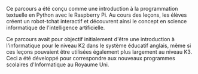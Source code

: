 Ce parcours a été conçu comme une introduction à la programmation textuelle en Python avec le Raspberry Pi. Au cours des leçons, les élèves créent un robot-tchat interactif et découvrent ainsi le concept en science informatique de l'intelligence artificielle.

Ce parcours avait pour objectif initialement d'être une introduction à l'informatique pour le niveau K2 dans le système éducatif anglais, même si ces leçons pouvaient être utilisées également plus largement au niveau K3. Ceci a été développé pour correspondre aux nouveaux programmes scolaires d'Informatique au Royaume Uni.
